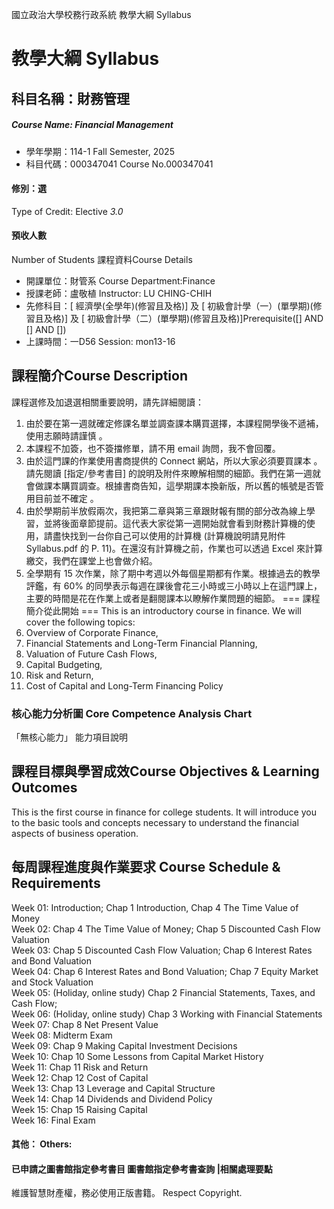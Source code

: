 國立政治大學校務行政系統 教學大綱 Syllabus
# 教學大綱 Syllabus
##  科目名稱：財務管理
#####  Course Name: Financial Management
  * 學年學期：114-1 Fall Semester, 2025 
  * 科目代碼：000347041 Course No.000347041
#### 修別：選
Type of Credit: Elective 
_3.0_
#### 預收人數
Number of Students
課程資料Course Details
  * 開課單位：財管系 Course Department:Finance 
  * 授課老師：盧敬植 Instructor: LU CHING-CHIH 
  * 先修科目：[ 經濟學(全學年)(修習且及格)] 及 [ 初級會計學（一）(單學期)(修習且及格)] 及 [ 初級會計學（二）(單學期)(修習且及格)]Prerequisite([] AND [] AND [])
  * 上課時間：一D56 Session: mon13-16 
##  課程簡介Course Description
課程選修及加退選相關重要說明，請先詳細閱讀：
  1. 由於要在第一週就確定修課名單並調查課本購買選擇，本課程開學後不遞補，使用志願時請謹慎 。
  2. 本課程不加簽，也不簽擋修單，請不用 email 詢問，我不會回覆。
  3. 由於這門課的作業使用書商提供的 Connect 網站，所以大家必須要買課本 。請先閱讀 [指定/參考書目] 的說明及附件來瞭解相關的細節。我們在第一週就會做課本購買調查。根據書商告知，這學期課本換新版，所以舊的帳號是否管用目前並不確定 。
  4. 由於學期前半放假兩次，我把第二章與第三章跟財報有關的部分改為線上學習，並將後面章節提前。這代表大家從第一週開始就會看到財務計算機的使用，請盡快找到一台你自己可以使用的計算機 (計算機說明請見附件 Syllabus.pdf 的 P. 11)。在還沒有計算機之前，作業也可以透過 Excel 來計算繳交，我們在課堂上也會做介紹。
  5. 全學期有 15 次作業，除了期中考週以外每個星期都有作業。根據過去的教學評鑑，有 60% 的同學表示每週在課後會花三小時或三小時以上在這門課上，主要的時間是花在作業上或者是翻閱課本以瞭解作業問題的細節。
=== 課程簡介從此開始 ===
This is an introductory course in finance. We will cover the following topics:
1. Overview of Corporate Finance,   
2. Financial Statements and Long-Term Financial Planning,   
3. Valuation of Future Cash Flows,   
4. Capital Budgeting,   
5. Risk and Return,   
6. Cost of Capital and Long-Term Financing Policy
###  核心能力分析圖 Core Competence Analysis Chart
「無核心能力」 
能力項目說明
##  課程目標與學習成效Course Objectives & Learning Outcomes 
This is the first course in finance for college students. It will introduce you to the basic tools and concepts necessary to understand the financial aspects of business operation.
##  每周課程進度與作業要求 Course Schedule & Requirements
Week 01: Introduction; Chap 1 Introduction, Chap 4 The Time Value of Money  
Week 02: Chap 4 The Time Value of Money; Chap 5 Discounted Cash Flow Valuation  
Week 03: Chap 5 Discounted Cash Flow Valuation; Chap 6 Interest Rates and Bond Valuation  
Week 04: Chap 6 Interest Rates and Bond Valuation; Chap 7 Equity Market and Stock Valuation  
Week 05: (Holiday, online study) Chap 2 Financial Statements, Taxes, and Cash Flow;   
Week 06: (Holiday, online study) Chap 3 Working with Financial Statements  
Week 07: Chap 8 Net Present Value  
Week 08: Midterm Exam  
Week 09: Chap 9 Making Capital Investment Decisions  
Week 10: Chap 10 Some Lessons from Capital Market History  
Week 11: Chap 11 Risk and Return  
Week 12: Chap 12 Cost of Capital  
Week 13: Chap 13 Leverage and Capital Structure  
Week 14: Chap 14 Dividends and Dividend Policy  
Week 15: Chap 15 Raising Capital  
Week 16: Final Exam
####  其他： Others:
####  已申請之圖書館指定參考書目  圖書館指定參考書查詢 |相關處理要點
維護智慧財產權，務必使用正版書籍。 Respect Copyright.